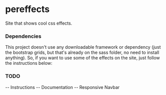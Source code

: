 # pereffects
Site that shows cool css effects.


### Dependencies
This project doesn't use any downloadable framework or dependency (just the bootstrap grids, but that's already on the sass folder, no need to install anything). So, if you want to use some of the effects on the site, just follow the instructions below:

### TODO
-- Instructions
-- Documentation
-- Responsive Navbar
